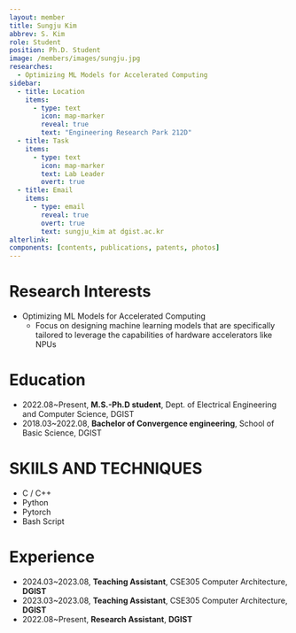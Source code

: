 ```yaml
---
layout: member
title: Sungju Kim
abbrev: S. Kim
role: Student
position: Ph.D. Student
image: /members/images/sungju.jpg
researches:
  - Optimizing ML Models for Accelerated Computing
sidebar:
  - title: Location
    items:
      - type: text
        icon: map-marker
        reveal: true
        text: "Engineering Research Park 212D"
  - title: Task
    items:
      - type: text
        icon: map-marker
        text: Lab Leader
        overt: true
  - title: Email
    items:
      - type: email
        reveal: true
        overt: true
        text: sungju_kim at dgist.ac.kr
alterlink: 
components: [contents, publications, patents, photos]
---
```


# Research Interests
- Optimizing ML Models for Accelerated Computing
  - Focus on designing machine learning models that are specifically tailored to leverage the capabilities of hardware accelerators like NPUs

# Education
* 2022.08~Present, **M.S.-Ph.D student**, Dept. of Electrical Engineering and Computer Science, DGIST
* 2018.03~2022.08, **Bachelor of Convergence engineering**, School of Basic Science, DGIST

# SKIILS AND TECHNIQUES
* C / C++
* Python
* Pytorch
* Bash Script

# Experience
* 2024.03~2023.08, **Teaching Assistant**, CSE305 Computer Architecture, **DGIST**
* 2023.03~2023.08, **Teaching Assistant**, CSE305 Computer Architecture, **DGIST**
* 2022.08~Present, **Research Assistant**, **DGIST**